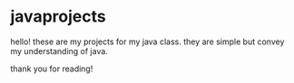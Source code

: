 # javaprojects

hello! these are my projects for my java class. they are simple but convey my understanding of java. 

thank you for reading!
